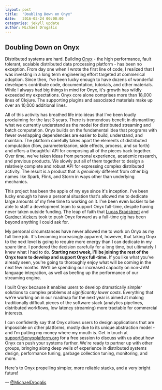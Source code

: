 ```yaml
---
layout: post
title:  "Doubling Down on Onyx"
date:   2016-02-24 00:00:00
categories: jekyll update
author: Michael Drogalis
---
```


## Doubling Down on Onyx

Distributed systems are hard. Building [Onyx](https://github.com/onyx-platform/onyx) - the high performance, fault tolerant, scalable distributed data processing platform - has been no exception. From day one when I wrote the first line of code, I realized that I was investing in a long term engineering effort targeted at commerical adoption. Since then, I've been lucky enough to have dozens of wonderful developers contribute code, documentation, tutorials, and other materials. While I always had big things in mind for Onyx, it's growth has wildly exceeded my expectations. Onyx core alone comprises more than 18,000 lines of Clojure. The supporting plugins and associated materials make up over an 10,000 additional lines.

All of this activity has breathed life into ideas that I've been loudly proclaiming for the last 3 years. There is tremendous benefit in dismantling what we currently understand as the model for distributed streaming and batch computation. Onyx builds on the fundamental idea that programs with fewer overlapping dependencies are easier to build, understand, and maintain. The platform carefully takes apart the elements of distributed computation (flow, parameterizarion, side effects, process, and so forth) and offers a thoughtful API for composing all of the pieces back together. Over time, we've taken ideas from personal experience, academic research, and previous products. We slowly put all of them together to design a relatively complete and robust API for expressing complex distributed activity. The result is a product that is *genuinely* different from other big names like Spark, Flink, and Storm in ways other than underlying mechanics.

This project has been the apple of my eye since it's inception. I've been lucky enough to have a personal situation that's allowed me to dedicate large amounts of my free time to working on it. I've been even luckier to be able to staff a development team to support Onyx full-time, despite having never taken outside funding. The leap of faith that [Lucas Bradstreet](https://twitter.com/ghaz) and [Gardner Vickers](https://twitter.com/garmanarnar) took to push Onyx forward as a full-time gig has been beyond anything I could ask for.

My personal circumstances have never allowed me to work on Onyx as my full time job. It's becoming increasingly apparent, however, that taking Onyx to the next level is going to require more energy than I can dedicate in my spare time. I pondered the decision carefully for a long time, but ultimately I knew what I had to do. **Starting next week, I'll be joining the rest of the Onyx team to develop and support Onyx full-time.** If you like what you've already seen, you're going to thoroughly enjoy what will be coming in the next few months. We'll be spending our increased capacity on non-JVM language integration, as well as beefing up the performance of our streaming engine.

I built Onyx because it enables users to develop dramatically simpler solutions to complex problems at *significantly lower costs*. Everything that we're working on in our roadmap for the next year is aimed at making traditionally difficult pieces of the software stack (analytics pipelines, distributed workflows, low latency streaming) more tractable for commercial interests.

I can confidently say that Onyx allows users to design applications that are impossible on other platforms, mostly due to its unique abstraction model - and I'm putting my money where my mouth is. Get in touch at [support@onyxplatform.org](mailto:support@onyxplatform.org) for a free session to discuss with us about how Onyx can push your systems further. We're ready to partner up with other groups, bringing along deep wells of experience in distributed systems design, performance tuning, garbage collection tuning, monitoring, and more.

Here's to Onyx propelling simpler, more reliable stacks, and a very bright future!

-- [@MichaelDrogalis](http://www.twitter.com/MichaelDrogalis)